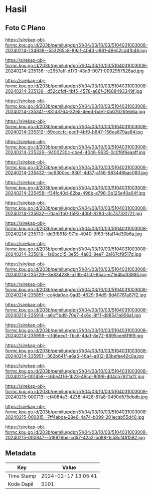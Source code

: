 # Hasil

## Foto C Plano

https://sirekap-obj-formc.kpu.go.id/203b/pemilu/pdpr/51/04/03/10/03/5104031003008-20240214-234938--553265c8-89af-4043-a881-49e52cd4fb46.jpg

https://sirekap-obj-formc.kpu.go.id/203b/pemilu/pdpr/51/04/03/10/03/5104031003008-20240214-235136--e2957aff-d170-43d9-9071-0092957528ad.jpg

https://sirekap-obj-formc.kpu.go.id/203b/pemilu/pdpr/51/04/03/10/03/5104031003008-20240214-235139--d52cdfdf-4bf5-4578-a66f-3f688493349f.jpg

https://sirekap-obj-formc.kpu.go.id/203b/pemilu/pdpr/51/04/03/10/03/5104031003008-20240214-235341--831d3764-32e5-4eed-bde1-0b07026feb6a.jpg

https://sirekap-obj-formc.kpu.go.id/203b/pemilu/pdpr/51/04/03/10/03/5104031003008-20240214-235312--89ceccfc-eec1-4bf9-b647-156ea879aa84.jpg

https://sirekap-obj-formc.kpu.go.id/203b/pemilu/pdpr/51/04/03/10/03/5104031003008-20240214-235326--9400230c-cbe4-4046-9635-0c0f6f6eaaff.jpg

https://sirekap-obj-formc.kpu.go.id/203b/pemilu/pdpr/51/04/03/10/03/5104031003008-20240214-235432--bc6300cc-9301-4d37-a156-983446bac083.jpg

https://sirekap-obj-formc.kpu.go.id/203b/pemilu/pdpr/51/04/03/10/03/5104031003008-20240214-235458--f34fc40d-62ba-496b-a796-0b125e40a64f.jpg

https://sirekap-obj-formc.kpu.go.id/203b/pemilu/pdpr/51/04/03/10/03/5104031003008-20240214-235632--7dae2fb0-f593-40bf-829d-a1c73733f721.jpg

https://sirekap-obj-formc.kpu.go.id/203b/pemilu/pdpr/51/04/03/10/03/5104031003008-20240214-235710--dd3f8918-971e-4940-9f63-5faf14d30b6a.jpg

https://sirekap-obj-formc.kpu.go.id/203b/pemilu/pdpr/51/04/03/10/03/5104031003008-20240214-235819--1a6bcc15-3e55-4a83-8ee7-2a167cf9517d.jpg

https://sirekap-obj-formc.kpu.go.id/203b/pemilu/pdpr/51/04/03/10/03/5104031003008-20240214-235729--3e834238-a73b-41c0-95ac-e71e4bd33895.jpg

https://sirekap-obj-formc.kpu.go.id/203b/pemilu/pdpr/51/04/03/10/03/5104031003008-20240214-235851--cc4da0ae-9ad3-4629-94d9-8d40781a87f2.jpg

https://sirekap-obj-formc.kpu.go.id/203b/pemilu/pdpr/51/04/03/10/03/5104031003008-20240214-235914--a6cf1bd9-70e7-4c6c-8f11-d98541a956a1.jpg

https://sirekap-obj-formc.kpu.go.id/203b/pemilu/pdpr/51/04/03/10/03/5104031003008-20240214-235958--c1d6eed1-7bc8-4da1-8e72-6895cee8f9f9.jpg

https://sirekap-obj-formc.kpu.go.id/203b/pemilu/pdpr/51/04/03/10/03/5104031003008-20240214-235951--362b641f-a6a5-46a4-a812-83befee42c0a.jpg

https://sirekap-obj-formc.kpu.go.id/203b/pemilu/pdpr/51/04/03/10/03/5104031003008-20240215-001458--c6be4f16-1b23-49cd-8099-404cb7921af2.jpg

https://sirekap-obj-formc.kpu.go.id/203b/pemilu/pdpr/51/04/03/10/03/5104031003008-20240215-000719--cf4084a3-4238-4426-87a8-0490d575dbdb.jpg

https://sirekap-obj-formc.kpu.go.id/203b/pemilu/pdpr/51/04/03/10/03/5104031003008-20240215-000815--7ff4ebda-28e6-4a74-b099-201ecab55d40.jpg

https://sirekap-obj-formc.kpu.go.id/203b/pemilu/pdpr/51/04/03/10/03/5104031003008-20240215-000847--518976be-cd57-42a2-bd89-1c58cf481582.jpg


## Metadata

| Key        | Value               |
| ---------- | ------------------- |
| Time Stamp | 2024-02-17 13:05:41 |
| Kode Dapil | 5101                |



